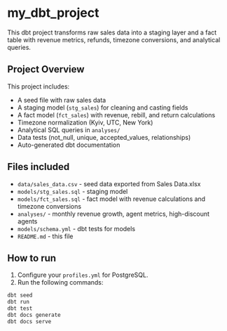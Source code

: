 # my_dbt_project

This dbt project transforms raw sales data into a staging layer and a fact table with revenue metrics, refunds, timezone conversions, and analytical queries.

## Project Overview

This project includes:
- A seed file with raw sales data
- A staging model (`stg_sales`) for cleaning and casting fields
- A fact model (`fct_sales`) with revenue, rebill, and return calculations
- Timezone normalization (Kyiv, UTC, New York)
- Analytical SQL queries in `analyses/`
- Data tests (not_null, unique, accepted_values, relationships)
- Auto-generated dbt documentation

## Files included

- `data/sales_data.csv` - seed data exported from Sales Data.xlsx  
- `models/stg_sales.sql` - staging model  
- `models/fct_sales.sql` - fact model with revenue calculations and timezone conversions  
- `analyses/` - monthly revenue growth, agent metrics, high-discount agents  
- `models/schema.yml` - dbt tests for models  
- `README.md` - this file

## How to run

1. Configure your `profiles.yml` for PostgreSQL.
2. Run the following commands:

```bash
dbt seed
dbt run
dbt test
dbt docs generate
dbt docs serve